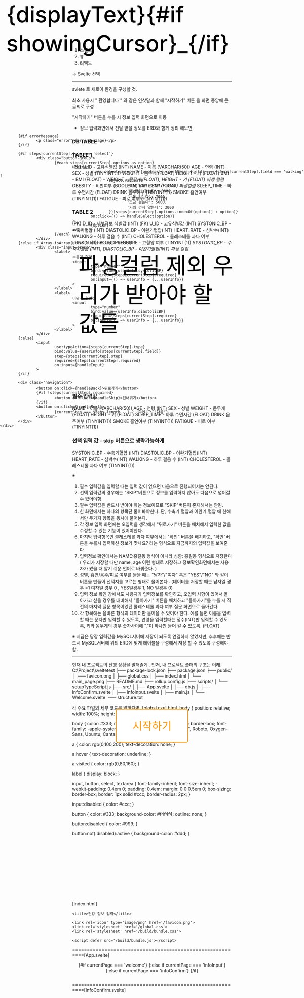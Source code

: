 
# framework

1. 스벨트 
2. 뷰
3. 리액트

→ Svelte 선택

---

svlete 로 새로이 환경을 구성할 것. 

최초 사용시 " 환영합니다 " 와 같은 인삿말과 함께 "시작하기" 버튼 을 화면 중앙에 큰글씨로 구성

"시작하기" 버튼을 누를 시 정보 입력 화면으로 이동

- 정보 입력화면에서 전달 받을 정보를 ERD와 함께 정리 해보면, 

### DB TABLE
### TABLE 1

(PK) U_ID - 고유식별값 (INT)
NAME - 이름 (VARCHAR(50))
AGE - 연령 (INT)
SEX - 성별 (TINYINT(1))
WEIGHT - 몸무게 (FLOAT)
HEIGHT - 키 (FLOAT)
BMI - BMI (FLOAT) - *WEIGHT - 몸무게 (FLOAT), HEIGHT - 키 (FLOAT) 파생 컬럼*
OBESITY - 비만여부 (BOOLEAN) *BMI - BMI (FLOAT) 파생컬럼*
SLEEP_TIME - 하루 수면시간 (FLOAT)
DRINK 음주여부 (TINYINT(1))
SMOKE 흡연여부 (TINYINT(1))
FATIGUE - 피로 여부 (TINYINT(1))

### TABLE 2

(PK) D_ID - 세부정보 식별값 (INT)
(FK) U_ID - 고유식별값 (INT)
SYSTONIC_BP - 수축기혈압 (INT)
DIASTOLIC_BP - 이완기혈압(INT)
HEART_RATE - 심박수(INT)
WALKING - 하루 걸음 수 (INT)
CHOLESTEROL - 콜레스테롤 과다 여부 (TINYINT(1))
BLOODPRESSURE - 고혈압 여부 (TINYINT(1)) *SYSTONIC_BP - 수축기혈압 (INT), DIASTOLIC_BP - 이완기혈압(INT) 파생 칼럼*


## 파생컬럼 제외 우리가 받아야 할 값들 
### 필수 입력값

NAME - 이름 (VARCHAR(50))
AGE - 연령 (INT)
SEX - 성별 
WEIGHT - 몸무게 (FLOAT)
HEIGHT - 키 (FLOAT)
SLEEP_TIME - 하루 수면시간 (FLOAT)
DRINK 음주여부 (TINYINT(1))
SMOKE 흡연여부 (TINYINT(1))
FATIGUE - 피로 여부 (TINYINT(1))


### 선택 입력 값 - skip 버튼으로 생략가능하게

SYSTONIC_BP - 수축기혈압 (INT)
DIASTOLIC_BP - 이완기혈압(INT)
HEART_RATE - 심박수(INT)
WALKING - 하루 걸음 수 (INT)
CHOLESTEROL - 콜레스테롤 과다 여부 (TINYINT(1))

※
1. 필수 입력값을 입력할 때는 입력 값이 없으면 다음으로 진행되어서는 안된다. 
2. 선택 입력값의 경우에는 "SKIP"버튼으로 정보를 입력하지 않아도 다음으로 넘어갈 수 있어야함
3. 필수 입력값은 반드시 받아야 하는 정보이므로 "SKIP"버튼이 존재해서는 안됨. 
4. 한 화면에서는 하나의 항목단 물어봐야한다. 단, 수축기 혈압과 이완기 혈압 에 한해서만 두가지 항목을 동시에 물어본다. 
5. 각 정보 입력 화면에는 오입력을 생각해서 "뒤로가기" 버튼을 배치해서 입력한 값을 수정할 수 있는 기능이 있어야한다. 
6. 마지막 입력항목인 콜레스테롤 과다 여부에서는 "확인" 버튼을 배치하고, "확인"버튼을 누를시 입력하신 정보가 맞나요? 라는 형식으로 지금까지의 입력값을 보여준다
7. 입력정보 확인에서는 NAME:홍길동 형식이 아니라 성함: 홍길동 형식으로 저장한다 
   ( 우리가 저장할 때만 name, age 이런 형태로 저장하고 정보확인화면에서는 사용자가 봤을 때 알기 쉬운 언어로 바꿔준다. )
8. 성별, 흡연/음주/피로 여부를 물을 때는 "남자"/"여자" 혹은 "YES"/"NO" 와 같이 버튼을 만들어 선택지를 고르는 형태로 물어본다 . (데이터를 저장할 때는 남자일 경우 =1 여자일 경우 0 , YES일경우 1, NO 일경우 0)
9. 입력 정보 확인 창에서도 사용자가 입력정보를 확인하고, 오입력 사항이 있어서 돌아가고 싶을 경우를 대비해서 "돌아가기" 버튼을 배치하고 "돌아가기"를 누를 시 직전의 마지막 질문 항목이었던 콜레스테롤 과다 여부 질문 화면으로 돌아간다. 
10. 각 항목에는 올바른 형식의 데이터만 들어올 수 있어야 한다.  예를 들면 이름을 입력할 때는 문자만 입력할 수 있도록, 연령을 입력할때는 정수(INT)만 입력할 수 있도록, 키와 몸무게의 경우 숫자사이에 "."이 하나만 들어 갈 수 있도록. (FLOAT)

※ 지금은 당장 입력값을 MySQL서버에 저장이 되도록 연결하지 않았지만, 추후에는 반드시 MySQL서버에 위의 ERD에 맞게 테이블을 구성해서 저장 할 수 있도록 구성해야함. 


---

현재 내 프로젝트의 진행 상황을 말해줄게 . 
먼저, 내 프로젝트 폴더의 구조는 이래. 
C:\Project\sveltetest
├── package-lock.json
├── package.json
├── public/
│   ├── favicon.png
│   ├── global.css
│   ├── index.html
│   └── main_page.png
├── README.md
├── rollup.config.js
├── scripts/
│   └── setupTypeScript.js
├── src/
│   ├── App.svelte
│   ├── db.js
│   ├── InfoConfirm.svelte
│   ├── InfoInput.svelte
│   ├── main.js
│   └── Welcome.svelte
└── structure.txt

각 주요 파일의 세부 코드를 말하자면, 
[global.css]
html, body {
	position: relative;
	width: 100%;
	height: 100%;
}

body {
	color: #333;
	margin: 0;
	padding: 8px;
	box-sizing: border-box;
	font-family: -apple-system, BlinkMacSystemFont, "Segoe UI", Roboto, Oxygen-Sans, Ubuntu, Cantarell, "Helvetica Neue", sans-serif;
}

a {
	color: rgb(0,100,200);
	text-decoration: none;
}

a:hover {
	text-decoration: underline;
}

a:visited {
	color: rgb(0,80,160);
}

label {
	display: block;
}

input, button, select, textarea {
	font-family: inherit;
	font-size: inherit;
	-webkit-padding: 0.4em 0;
	padding: 0.4em;
	margin: 0 0 0.5em 0;
	box-sizing: border-box;
	border: 1px solid #ccc;
	border-radius: 2px;
}

input:disabled {
	color: #ccc;
}

button {
	color: #333;
	background-color: #f4f4f4;
	outline: none;
}

button:disabled {
	color: #999;
}

button:not(:disabled):active {
	background-color: #ddd;
}

button:focus {
	border-color: #666;
}
==========================================================
[index.html]
<!DOCTYPE html>
<html lang="ko">
<head>
	<meta charset='utf-8'>
	<meta name='viewport' content='width=device-width,initial-scale=1'>

	<title>건강 정보 입력</title>

	<link rel='icon' type='image/png' href='/favicon.png'>
	<link rel='stylesheet' href='/global.css'>
	<link rel='stylesheet' href='/build/bundle.css'>

	<script defer src='/build/bundle.js'></script>
</head>

<body>
</body>
</html>
==========================================================[App.svelte]
<script>
	import Welcome from './Welcome.svelte';
	import InfoInput from './InfoInput.svelte';
	import InfoConfirm from './InfoConfirm.svelte';

	let currentPage = 'welcome';
	let userInfo = {};

	function startInfoInput() {
			currentPage = 'infoInput';
	}

	function finishInfoInput(event) {
			userInfo = event.detail;
			currentPage = 'infoConfirm';
	}

	function goBack() {
			if (currentPage === 'infoConfirm') {
					currentPage = 'infoInput';
			}
	}

	function goToWelcome() {
			currentPage = 'welcome';
	}
</script>

<main>
	{#if currentPage === 'welcome'}
			<Welcome on:start={startInfoInput} />
	{:else if currentPage === 'infoInput'}
			<InfoInput on:finish={finishInfoInput} on:goToWelcome={goToWelcome} />
	{:else if currentPage === 'infoConfirm'}
			<InfoConfirm {userInfo} on:back={goBack} />
	{/if}
</main>

<style>
	main {
			text-align: center;
			padding: 1em;
			max-width: 240px;
			margin: 0 auto;
	}

	@media (min-width: 640px) {
			main {
					max-width: none;
			}
	}
</style>
==========================================================[InfoConfirm.svelte]
<script>
  import { createEventDispatcher } from 'svelte';

  export let userInfo;

  const dispatch = createEventDispatcher();

  function handleBack() {
      dispatch('back');
  }

  function formatLabel(key) {
      const labels = {
          name: '성함',
          age: '연령',
          sex: '성별',
          weight: '몸무게',
          height: '키',
          sleepTime: '하루 수면시간',
          drink: '음주 여부',
          smoke: '흡연 여부',
          fatigue: '피로 여부',
          systolicBP: '수축기 혈압',
          diastolicBP: '이완기 혈압',
          heartRate: '심박수',
          walking: '하루 걸음 수',
          cholesterol: '콜레스테롤 과다 여부'
      };
      return labels[key] || key;
  }

  function formatValue(key, value) {
      if (value === null || value === undefined || value === '') {
          return '미입력';
      }
      if (key === 'sex') {
          return value === '남자' ? '남자' : '여자';
      }
      if (['drink', 'smoke', 'fatigue', 'cholesterol'].includes(key)) {
          return value === '예' ? '예' : '아니오';
      }
      if (key === 'weight') {
          return `${value} kg`;
      }
      if (key === 'height') {
          return `${value} cm`;
      }
      if (key === 'sleepTime') {
          return `${value} 시간`;
      }
      if (key === 'walking') {
          const walkingLabels = {
              10000: '매우 많이 걷는다',
              8000: '꽤 많이 걷는다',
              7000: '보통 걷는다',
              5600: '조금 걷는다',
              3000: '거의 걷지 않는다'
          };
          return `${walkingLabels[value]} (${value} 걸음)`;
      }
      return value;
  }
</script>

<div class="info-confirm">
  <h2>입력하신 정보가 맞나요?</h2>
  
  <div class="info-list">
      {#each Object.entries(userInfo) as [key, value]}
          <div class="info-item">
              <span class="label">{formatLabel(key)}:</span>
              <span class="value">{formatValue(key, value)}</span>
          </div>
      {/each}
  </div>

  <div class="navigation">
      <button on:click={handleBack}>돌아가기</button>
      <button on:click={() => alert('정보가 저장되었습니다.')}>확인</button>
  </div>
</div>

<style>
  .info-confirm {
      display: flex;
      flex-direction: column;
      align-items: center;
      justify-content: center;
      height: 100vh;
  }

  h2 {
      margin-bottom: 1em;
  }

  .info-list {
      text-align: left;
      margin-bottom: 1em;
  }

  .info-item {
      margin-bottom: 0.5em;
  }

  .label {
      font-weight: bold;
      margin-right: 0.5em;
  }

  .navigation {
      display: flex;
      justify-content: space-between;
      width: 100%;
      max-width: 300px;
  }
</style>
==========================================================[InfoInput.svelte]
<script>
	import { createEventDispatcher, onMount } from 'svelte';
	
	const dispatch = createEventDispatcher();

	let currentStep = 0;
	let userInfo = {
			name: '',
			age: '',
			sex: '',
			weight: '',
			height: '',
			sleepTime: '',
			drink: '',
			smoke: '',
			fatigue: '',
			systolicBP: '',
			diastolicBP: '',
			heartRate: '',
			walking: '',
			cholesterol: ''
	};

	// 타이핑 효과를 위한 변수들
	let displayText = "";
	let currentIndex = 0;
	let showingCursor = false;
	let errorMessage = '';

	const steps = [
			{ field: 'name', label: '성함이 어떻게 되시나요?', type: 'text', required: true },
			{ field: 'age', label: '연세가 어떻게 되시나요?', type: 'number', required: true },
			{ field: 'sex', label: '성별을 선택해 주세요', type: 'select', options: ['남자', '여자'], required: true },
			{ field: 'weight', label: '몸무게는 몇 kg이신가요?', type: 'number', step: '0.1', required: true },
			{ field: 'height', label: '키는 몇 cm이신가요?', type: 'number', step: '0.1', required: true },
			{ field: 'sleepTime', label: '하루에 몇 시간 주무시나요?', type: 'number', step: '0.5', required: true },
			{ field: 'drink', label: '술을 드시나요?', type: 'select', options: ['예', '아니오'], required: true },
			{ field: 'smoke', label: '담배를 피우시나요?', type: 'select', options: ['예', '아니오'], required: true },
			{ field: 'fatigue', label: '평소에 피로감을 느끼시나요?', type: 'select', options: ['예', '아니오'], required: true },
			{ field: ['systolicBP', 'diastolicBP'], label: '혈압은 어떻게 되시나요?', type: 'number', required: false },
			{ field: 'heartRate', label: '심장박동수는 어떻게 되시나요?', type: 'number', required: false },
			{ field: 'walking', label: '평소에 걷기 운동을 얼마나 하시나요?', type: 'select', options: ['매우 많이 걷는다', '꽤 많이 걷는다', '보통 걷는다', '조금 걷는다', '거의 걷지 않는다'], required: false },
			{ field: 'cholesterol', label: '콜레스테롤이 높다고 들어보셨나요?', type: 'select', options: ['예', '아니오'], required: false }
	];

	onMount(() => {
			startTyping();
	});

    // steps 배열이나 currentStep이 변경될 때마다 타이핑 효과 재시작
    $: if (steps[currentStep]) {
        clearTypingEffect();  // 타이핑 효과 초기화
        startTyping();
    }

    function clearTypingEffect() {
        displayText = "";
        currentIndex = 0;
        showingCursor = false;
    }

    function startTyping() {
        const text = steps[currentStep].label;
        const interval = setInterval(() => {
            if (currentIndex < text.length) {
                displayText = text.substring(0, currentIndex + 1);  // 문자열 슬라이싱 사용
                currentIndex++;
            } else {
                showingCursor = true;
                clearInterval(interval);
            }
        }, 60);

        return () => clearInterval(interval);  // 클린업 함수
    }


	function handleNext() {
			if (isValidInput()) {
					errorMessage = '';
					if (currentStep < steps.length - 1) {
							currentStep++;
					} else {
							dispatch('finish', userInfo);
					}
			}
	}

	function handleBack() {
			errorMessage = '';
			if (currentStep > 0) {
					currentStep--;
			} else {
					dispatch('goToWelcome');
			}
	}

	function handleSkip() {
			errorMessage = '';
			if (!steps[currentStep].required) {
					if (Array.isArray(steps[currentStep].field)) {
							steps[currentStep].field.forEach(field => {
									userInfo[field] = null;
							});
					} else {
							userInfo[steps[currentStep].field] = null;
					}
					if (currentStep < steps.length - 1) {
							currentStep++;
					} else {
							dispatch('finish', userInfo);
					}
			}
	}

	function isValidInput() {
			const currentStepInfo = steps[currentStep];
			
			if (currentStepInfo.field === 'walking' || currentStepInfo.field === 'cholesterol') {
					return true;
			}

			if (Array.isArray(currentStepInfo.field)) {
					const systolic = userInfo.systolicBP;
					const diastolic = userInfo.diastolicBP;
					if ((systolic && !diastolic) || (!systolic && diastolic)) {
							errorMessage = '수축기 혈압과 이완기 혈압을 모두 입력해주세요.';
							return false;
					}
					return true;
			} else {
					const value = userInfo[currentStepInfo.field];
					
					if (currentStepInfo.required && (value === '' || value === null || value === undefined)) {
							return false;
					}

					if (currentStepInfo.field === 'name') {
							if (!/^[가-힣a-zA-Z\s]+$/.test(value)) {
									errorMessage = '이름은 문자만 입력 가능합니다.';
									return false;
							}
					}

					if (currentStepInfo.type === 'number') {
							const numValue = parseFloat(value);
							if (isNaN(numValue)) {
									return false;
							}
							if (currentStepInfo.step) {
									const step = parseFloat(currentStepInfo.step);
									const remainder = (numValue / step) % 1;
									if (remainder !== 0 && Math.abs(remainder - 1) > Number.EPSILON) {
											return false;
									}
							}
					}

					if (currentStepInfo.type === 'select') {
							return currentStepInfo.options.includes(value);
					}
			}

			return true;
	}

	function typeAction(node, type) {
			node.type = type;
			return {
					update(newType) {
							node.type = newType;
					}
			};
	}

	function handleSelect(option) {
			const currentField = steps[currentStep].field;
			if (currentField === 'walking') {
					const walkingValues = {
							'매우 많이 걷는다': 10000,
							'꽤 많이 걷는다': 8000,
							'보통 걷는다': 7000,
							'조금 걷는다': 5600,
							'거의 걷지 않는다': 3000
					};
					userInfo[currentField] = walkingValues[option];
			} else {
					userInfo[currentField] = option;
			}
			userInfo = {...userInfo};
	}

	function handleInput(event) {
			if (steps[currentStep].field === 'name') {
					event.target.value = event.target.value.replace(/[^가-힣a-zA-Z\s]/g, '');
			}
	}
</script>

<div class="background">
	<div class="info-input">
			<div class="question-container">
					<h2>{displayText}{#if showingCursor}<span class="cursor">_</span>{/if}</h2>
			</div>
			
			{#if errorMessage}
					<p class="error">{errorMessage}</p>
			{/if}
			
			{#if steps[currentStep].type === 'select'}
					<div class="button-group">
							{#each steps[currentStep].options as option}
									<button 
											class:selected={userInfo[steps[currentStep].field] === (steps[currentStep].field === 'walking' ? 
													Object.values({
															'매우 많이 걷는다': 10000,
															'꽤 많이 걷는다': 8000,
															'보통 걷는다': 7000,
															'조금 걷는다': 5600,
															'거의 걷지 않는다': 3000
													})[steps[currentStep].options.indexOf(option)] : option)}
											on:click={() => handleSelect(option)}
									>
											{option}
									</button>
							{/each}
					</div>
			{:else if Array.isArray(steps[currentStep].field)}
					<div class="input-group">
							<label>
									수축기 혈압:
									<input 
											type="number"
											bind:value={userInfo.systolicBP}
											required={steps[currentStep].required}
											on:input={() => userInfo = {...userInfo}}
									>
							</label>
							<label>
									이완기 혈압:
									<input 
											type="number"
											bind:value={userInfo.diastolicBP}
											required={steps[currentStep].required}
											on:input={() => userInfo = {...userInfo}}
									>
							</label>
					</div>
			{:else}
					<input 
							use:typeAction={steps[currentStep].type}
							bind:value={userInfo[steps[currentStep].field]}
							step={steps[currentStep].step}
							required={steps[currentStep].required}
							on:input={handleInput}
					>
			{/if}

			<div class="navigation">
					<button on:click={handleBack}>뒤로가기</button>
					{#if !steps[currentStep].required}
							<button on:click={handleSkip}>건너뛰기</button>
					{/if}
					<button on:click={handleNext}>
							{currentStep === steps.length - 1 ? '확인' : '다음'}
					</button>
			</div>
	</div>
</div>

<style>
	.background {
			background-image: url('background.png');
			background-size: cover;
			background-position: center;
			min-height: 100vh;
			width: 100%;
			position: fixed;
			top: 0;
			left: 0;
	}

	.info-input {
			display: flex;
			flex-direction: column;
			align-items: center;
			justify-content: flex-start;
			min-height: 100vh;
			padding-top: 2em;
	}

	.question-container {
			width: 100%;
			text-align: left;
			padding: 2em;
			margin-bottom: 2em;
	}

	h2 {
			position: relative;
			left: 20px;
			top: -100px;
			font-size: 5em;
			color: rgb(0, 0, 0);
			line-height: 1.3;
			font-weight: 500;
	}

	input {
			font-size: 1.2em;
			padding: 0.5em;
			margin-bottom: 1em;
			border: 1px solid #ccc;
			border-radius: 5px;
			width: 100%;
			max-width: 300px;
	}

	.button-group {
			display: flex;
			justify-content: center;
			flex-wrap: wrap;
			gap: 1em;
			margin-bottom: 1em;
	}

	.button-group button {
			font-size: 1.2em;
			padding: 0.5em 1em;
			background-color: white;
			border: 2px solid #ff9900;
			color: #ff9900;
			cursor: pointer;
			transition: all 0.3s ease;
			border-radius: 5px;
	}

	.button-group button.selected {
			background-color: #ff9900;
			color: white;
	}

	.button-group button:hover {
			background-color: #ffc400;
			color: white;
			transform: scale(1.05);
			box-shadow: 0 4px 8px rgba(0, 0, 0, 0.1);
	}

	.navigation {
			display: flex;
			justify-content: space-between;
			width: 100%;
			max-width: 300px;
			gap: 1em;
	}

	.navigation button {
			font-size: 1.2em;
			padding: 0.5em 1em;
			background-color: white;
			border: 2px solid #ff9900;
			color: #ff9900;
			cursor: pointer;
			transition: all 0.3s ease;
			border-radius: 5px;
	}

	.navigation button:hover {
			background-color: #ffc400;
			color: white;
			transform: scale(1.05);
			box-shadow: 0 4px 8px rgba(0, 0, 0, 0.1);
	}

	.input-group {
			display: flex;
			flex-direction: column;
			align-items: flex-start;
			margin-bottom: 1em;
			width: 100%;
			max-width: 300px;
	}

	.input-group label {
			margin-bottom: 0.5em;
			width: 100%;
			color: white;
			text-shadow: 1px 1px 3px rgba(0, 0, 0, 0.5);
	}

	.error {
			color: #ff3333;
			margin-bottom: 1em;
			text-shadow: 1px 1px 3px rgba(0, 0, 0, 0.5);
	}

	.cursor {
			animation: blink 1s infinite;
	}

	@keyframes blink {
			0% { opacity: 1; }
			50% { opacity: 0; }
			100% { opacity: 1; }
	}
</style>
==========================================================[main.js]
import App from './App.svelte';

const app = new App({
	target: document.body,
	props: {
		name: '사용자'
	}
});

export default app;
==========================================================[Welcome.svelte
<script>
	// Svelte의 기본 기능들을 가져옵니다
	import { createEventDispatcher, onMount } from 'svelte';

	// 이벤트 디스패처 생성 (부모 컴포넌트와의 통신을 위함)
	const dispatch = createEventDispatcher();
	// 출력할 전체 텍스트
	let text = "노인을 위한 나라에 오신 것을 환영합니다";
	// 현재까지 표시된 텍스트를 저장할 변수
	let displayText = "";
	// 현재 출력 중인 글자의 인덱스
	let currentIndex = 0;
	// 커서 표시 여부를 결정하는 상태 변수
	let showingCursor = false;

	// '시작하기' 버튼 클릭 시 실행되는 함수
	function handleStart() {
		dispatch('start');
	}

	// 컴포넌트가 마운트될 때 실행되는 함수
	onMount(() => {
		// 60ms 간격으로 글자를 하나씩 추가하는 타이머 설정
		const interval = setInterval(() => {
			if (currentIndex < text.length) {
				displayText += text[currentIndex];
				currentIndex++;
			} else {
				showingCursor = true;
				clearInterval(interval);
			}
		}, 60);

		// 컴포넌트가 언마운트될 때 타이머 정리
		return () => clearInterval(interval);
	});
</script>

<div class="background">
	<div class="welcome">
		<!-- 타이핑 효과와 커서를 포함한 제목 -->
		<h1 class="fade-in">{displayText}{#if showingCursor}<span class="cursor">_</span>{/if}</h1>
		<!-- 메인 이미지 -->
		<img src="main_page.png" alt="건강 관리 아이콘" class="welcome-image fade-in">
		<!-- 시작하기 버튼 -->
		<button on:click={handleStart}>시작하기</button>
	</div>
</div>

<style>
	/* 배경 이미지 설정 */
	.background {
		background-image: url('background.png');
		background-size: cover;
		background-position: center;
		min-height: 100vh;
		width: 100%;
		position: fixed;
		top: 0;
		left: 0;
	}

	/* 콘텐츠 중앙 정렬을 위한 컨테이너 스타일 */
	.welcome {
		display: flex;
		flex-direction: column;
		align-items: center;
		justify-content: center;
		height: 100vh;
	}

	/* 제목 스타일 */
	h1 {
		font-size: 3em;
		margin-bottom: 1em;
		min-height: 1.2em;
		opacity: 0;
	}

	/* 메인 이미지 스타일 */
	.welcome-image {
		width: 500px;
		height: auto;
		margin: 1em 0;
		opacity: 0;
	}

	/* 페이드인 애니메이션 클래스 */
	.fade-in {
		animation: fadeIn 1s ease-in forwards;
	}

	/* 페이드인 애니메이션 정의 */
	@keyframes fadeIn {
		from { opacity: 0; }
		to { opacity: 1; }
	}

	/* 버튼 기본 스타일 */
	button {
		font-size: 2.4em;
		padding: 0.8em 1.5em;
		background-color: white;
		border: 2px solid #ff9900;
		color: #ff9900;
		cursor: pointer;
		transition: all 0.3s ease;
		border-radius: 5px;
	}

	/* 버튼 호버 효과 */
	button:hover {
		background-color: #ffc400;
		color: white;
		transform: scale(1.05);
		box-shadow: 0 4px 8px rgba(0, 0, 0, 0.1);
	}

	/* 커서 스타일 */
	.cursor {
		animation: blink 1s infinite;
	}

	/* 커서 깜빡임 애니메이션 정의 */
	@keyframes blink {
		0% { opacity: 1; }
		50% { opacity: 0; }
		100% { opacity: 1; }
	}
</style>
==========================================================

이렇게 작성 되어있는 상황이야. 먼저 지금 코드를 리뷰하고 인지 해줘. 어떤 방식으로 서로 연결 되어있고 어떻게 작동중인지. 혹시 구조도에서 추가적으로 검토가 필요한 파일이 있다면 파일이름을 말해주면 내가 전달해 줄게. 

지금부터 내가 준 코드들을 베이스로 저기서 수정을 해서 mysql 데이터 베이스로 우리가 기록한 값이 DB에 전달되게 할거야. DB 를 구성한 SQL문을 전달해줄게

먼저 기본적인 DB 정보야 
192.168.101.227
mysql 로컬 접속
아이디 : public
패스워드 : (blank)

#DROP TABLE IF EXISTS `USER`;

CREATE TABLE `USER` (
  `사용자 아이디` INT NOT NULL,
  `이름` VARCHAR(50) NULL,
  `연령` INT NULL,
  `성별` TINYINT(1) NULL,
  `몸무게` FLOAT NULL,
  `키` FLOAT NULL,
  `BMI지수` FLOAT NULL,
  `음주여부` TINYINT(1) NULL CHECK (`음주여부` IN (0, 1)),
  `흡연여부` TINYINT(1) NULL CHECK (`흡연여부` IN (0, 1)),
  `비만여부` TINYINT(1) NULL CHECK (`비만여부` IN (0, 1)),
  `피로 여부` TINYINT(1) NULL CHECK (`피로 여부` IN (0, 1))
);


#DROP TABLE IF EXISTS `DETAIL`;

CREATE TABLE `DETAIL` (
`세부정보 아이디`INTNOT NULL,
`사용자 아이디`INTNOT NULL,
`수축기 혈압`INTNULL,
`이완기 혈압`INTNULL,
`심박수`INTNULL,
`하루 걸음 수`INTNULL,
`콜레스테롤 여부`TINYINT(1)NULL,
`하루 수면 시간`FLOATNULL,
`고혈압 여부`TINYINT(1)NULL
);

#DROP TABLE IF EXISTS `VIDEO`;

CREATE TABLE `VIDEO` (
`영상 아이디`INTNOT NULL,
`사용자 아이디`INTNOT NULL,
`제목`VARCHAR(50)NULL,
`영상길이`INTNULL,
`시청시간`INTNULL,
`카테고리`varchar(20)NULL
);

#DROP TABLE IF EXISTS `TV`;

CREATE TABLE `TV` (
`iptv 고유 아이디`INTNOT NULL,
`사용자 아이디`INTNOT NULL
);

ALTER TABLE `USER` ADD CONSTRAINT `PK_USER` PRIMARY KEY (
`사용자 아이디`
);

ALTER TABLE `DETAIL` ADD CONSTRAINT `PK_DETAIL` PRIMARY KEY (
`세부정보 아이디`,
`사용자 아이디`
);

ALTER TABLE `VIDEO` ADD CONSTRAINT `PK_VIDEO` PRIMARY KEY (
`영상 아이디`,
`사용자 아이디`
);

ALTER TABLE `TV` ADD CONSTRAINT `PK_TV` PRIMARY KEY (
`iptv 고유 아이디`,
`사용자 아이디`
);

ALTER TABLE `DETAIL` ADD CONSTRAINT `FK_USER_TO_DETAIL_1` FOREIGN KEY (
`사용자 아이디`
)
REFERENCES `USER` (
`사용자 아이디`
);

ALTER TABLE `VIDEO` ADD CONSTRAINT `FK_USER_TO_VIDEO_1` FOREIGN KEY (
`사용자 아이디`
)
REFERENCES `USER` (
`사용자 아이디`
);

ALTER TABLE `TV` ADD CONSTRAINT `FK_USER_TO_TV_1` FOREIGN KEY (
`사용자 아이디`
)
REFERENCES `USER` (
`사용자 아이디`
);
grant all privileges on *.* to 'iptv'@'%';
FLUSH PRIVILEGES;

이렇게 구성했어. 내 파일들을 어떻게 수정해야할까? 

추가적인 백엔드 구성이 필요하다면 FastAPI 를 활용할 계획이야.

내가 말한 요구사항을 충족 했을 때, 

디렉토리의 구조도 부터 시작해서

코드가 수정된 파일이 있다면 해당 파일의 수정된 부분이 아닌, 해당파일의 전체코드를 작성해줘

새로이 만들어야하는 파일이 있다면 그 파일이 어느 디렉토리에 위치해야하는지, 파일의 코드의 전문을 말해줘. 

---

현재 이런 진행상황이고 지금부터 내가 하고 싶은것은 ,

mysql과의 연결과 추천 알고리즘 적용, 검색어 고도화는 다른 사람이 맡아주기로 했어

그렇기에 나는 임시로 우리가 볼 수 있는 mainpage 의 골격과 구성을 만들어 주는 거야.

InfoConfirm 페이지 에서 확인하기 버튼을 누르면 mainpage 로 연결이 되고

mainpage 에서는 각 카테고리 별로 추천을 해준다.

Youtube API 와 Youtube Iframe 을 활용하여서 구현 할 것이고 내가 원하는 main page 의 예시는 내가 첨부한 파일과 같아.

카테고리는 지금은 임시로 

"60대노인건강 관절" "60대노인건강 고혈압" "60대노인건강 감기" "60대노인건강 뇌졸중" "60대노인건강 당뇨"

이렇게 5개의 카테고리를 임시로 지정하고 해당카테고리에 맞는 유튜브 영상을 검색해서 추천해주는 페이지를 만들 거야. 카테고리 5개는 한페이지에 모두 확인이 가능해야해. 


